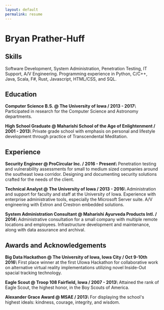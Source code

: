 ```yaml
---
layout: default
permalink: resume
---
```


# Bryan Prather-Huff

## Skills
Software Development, System Administration, Penetration Testing, IT Support, A/V Engineering. Programming experience in Python, C/C++, Java, Scala, F#, Rust, Javascript, HTML/CSS, and SQL.

## Education
**Computer Science B.S. @ The University of Iowa / 2013 - 2017**\\
Participated in research for the Computer Science and Astronomy departments.

**High School Graduate @ Maharishi School of the Age of Enlightenment / 2001 - 2013**\\
Private grade school with emphasis on personal and lifestyle development through practice of Transcendental Meditation.

## Experience
**Security Engineer @ ProCircular Inc. / 2016 - Present**\\
Penetration testing and vulnerability assessments for small to medium sized companies around the southeast Iowa corridor. Designing and documenting security solutions crafted for the needs of the client.

**Technical Analyst @ The University of Iowa / 2013 - 2016**\\
Administration and support for faculty and staff at the University of Iowa. Experience with enterprise administrative tools, especially the Microsoft Server suite. A/V engineering with Extron and Crestron embedded solutions.

**System Administration Consultant @ Maharishi Ayurveda Products Intl. / 2014**\\
Administrative consultation for a small company with multiple remote locations and employees. Infrastructure development and maintenance, along with data assurance and archival.

## Awards and Acknowledgements
**Big Data Hackathon @ The University of Iowa, Iowa City / Oct 9-10th 2016**\\
First place winner at the first UIowa Hackathon for collaborative work on alternative virtual reality implementations utilizing novel Inside-Out spacial tracking technology.

**Eagle Scout @ Troop 108 Fairfield, Iowa / 2007 - 2013**\\
Attained the rank of Eagle Scout, the highest honor, in the Boy Scouts of America.

**Alexander Grace Award @ MSAE / 2013**\\
For displaying the school's highest ideals: kindness, courage, integrity, and wisdom.
